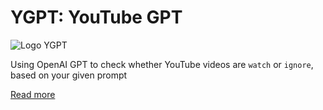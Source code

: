 # YGPT: YouTube GPT

![Logo YGPT](https://github.com/biplobsd/ygpt/assets/43641536/e3deed55-aee7-4333-847c-8cd032327eea)

Using OpenAI GPT to check whether YouTube videos are `watch` or `ignore`, based on your given prompt

[Read more](https://biplobsd.github.io/apps/view/ygpt.md)
